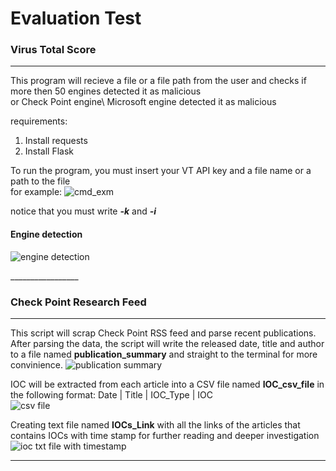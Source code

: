 # Evaluation Test
### Virus Total Score
-----------------
This program will recieve a file or a file path from the user and checks if more then 50 engines detected it as malicious <br/>
or Check Point engine\ Microsoft engine detected it as malicious <br/>

requirements:
1. Install requests
2. Install Flask <br/>

To run the program, you must insert your VT API key and a file name or a path to the file <br/>
for example:
![cmd_exm](https://user-images.githubusercontent.com/58383829/156204152-45e1bdec-ab36-4cce-b52f-0510dcd4fb24.jpg)
<br/>

notice that you must write **_-k_** and **_-i_** <br/>

#### Engine detection
![engine detection](https://user-images.githubusercontent.com/58383829/156322546-1e5070f1-a19d-4132-93c4-32bb9d8f852a.jpg)

_________________ <br/>
### Check Point Research Feed
-----------------
This script will scrap Check Point RSS feed and parse recent publications.<br/> After parsing the data, the script will write the released date, title and author<br/> to a file named **__publication_summary__** and straight to the terminal for more convinience.
![publication summary](https://user-images.githubusercontent.com/58383829/156600531-31485fe7-7ff6-4487-bd92-58d744722838.jpg)


IOC will be extracted from each article into a CSV file named **__IOC_csv_file__** in the following format: Date | Title | IOC_Type | IOC <br/>
![csv file](https://user-images.githubusercontent.com/58383829/156600085-95fdd50e-797e-4b3a-ab3a-407338291d0d.jpg)


Creating text file named **__IOCs_Link__** with all the links of the articles that contains IOCs with time stamp for further reading and deeper investigation <br/>
![ioc txt file with timestamp](https://user-images.githubusercontent.com/58383829/156553173-bc9e23f5-9d08-4142-bb2a-19039b56e07e.jpg)



_________________
